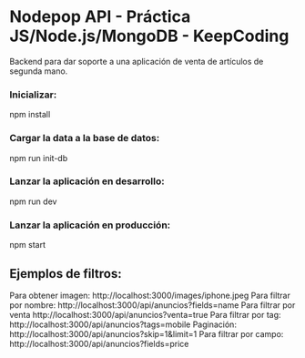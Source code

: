 # Nodepop API - Práctica JS/Node.js/MongoDB - KeepCoding

Backend para dar soporte a una aplicación de venta de artículos de segunda mano.

### Inicializar:

npm install

### Cargar la data a la base de datos:

npm run init-db

### Lanzar la aplicación en desarrollo:

npm run dev

### Lanzar la aplicación en producción:

npm start

## Ejemplos de filtros:

Para obtener imagen: http://localhost:3000/images/iphone.jpeg
Para filtrar por nombre: http://localhost:3000/api/anuncios?fields=name
Para filtrar por venta http://localhost:3000/api/anuncios?venta=true
Para filtrar por tag: http://localhost:3000/api/anuncios?tags=mobile
Paginación: http://localhost:3000/api/anuncios?skip=1&limit=1
Para filtrar por campo: http://localhost:3000/api/anuncios?fields=price
